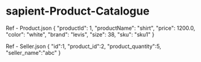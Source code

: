 # sapient-Product-Catalogue
Ref - Product.json
{
      "productId": 1,
      "productName": "shirt",
      "price": 1200.0,
      "color": "white",
      "brand": "levis",
      "size": 38,
      "sku": "sku1"
 }

Ref - Seller.json
{
  "id":1,
  "product_id":2,
  "product_quantity":5,
  "seller_name":"abc"
}
